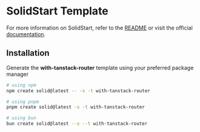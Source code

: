 # SolidStart Template

For more information on SolidStart, refer to the [README](https://github.com/solidjs/solid-start/tree/main/packages/start#readme) or visit the official [documentation](https://docs.solidjs.com/solid-start/).

## Installation

Generate the **with-tanstack-router** template using your preferred package manager

```bash
# using npm
npm create solid@latest -- -s -t with-tanstack-router
```

```bash
# using pnpm
pnpm create solid@latest -s -t with-tanstack-router
```

```bash
# using bun
bun create solid@latest --s --t with-tanstack-router
```
